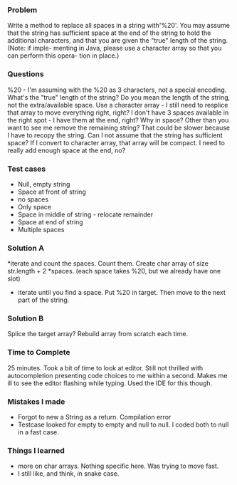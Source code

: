 ### Problem

Write a method to replace all spaces in a string with'%20'. You may assume that
the string has sufficient space at the end of the string to hold the additional
characters, and that you are given the "true" length of the string. (Note: if imple-
menting in Java, please use a character array so that you can perform this opera-
tion in place.)


### Questions
%20 - I'm assuming with the %20 as 3 characters, not a special encoding.
What's the "true" length of the string? Do you mean the length of the string, not the extra/available space.
Use a character array - I still need to resplice that array to move everything right, right? I don't have 3 spaces available in the right spot - I have them at the end, right?
Why in space? Other than you want to see me remove the remaining string? That could be slower because I have to recopy the string.
Can I not assume that the string has sufficient space? If I convert to character array, that array will be compact. I need to really add enough space at the end, no?

### Test cases
* Null, empty string
* Space at front of string
* no spaces
* Only space
* Space in middle of string - relocate remainder
* Space at end of string
* Multiple spaces

### Solution A
*iterate and count the spaces. Count them. Create char array of size str.length + 2 *spaces. (each space takes %20, but we already have one slot)
* iterate until you find a space. Put %20 in target. Then move to the next part of the string.

### Solution B
Splice the target array? Rebuild array from scratch each time.

### Time to Complete
25 minutes. Took a bit of time to look at editor. Still not thrilled with autocompletion presenting code choices to me within a second. Makes me ill to see the editor flashing while typing. Used the IDE for this though. 

### Mistakes I made
* Forgot to new a String as a return. Compilation error
* Testcase looked for empty to empty and null to null. I coded both to null in a fast case.

### Things I learned
* more on char arrays. Nothing specific here. Was trying to move fast.
* I still like, and think, in snake case.
 